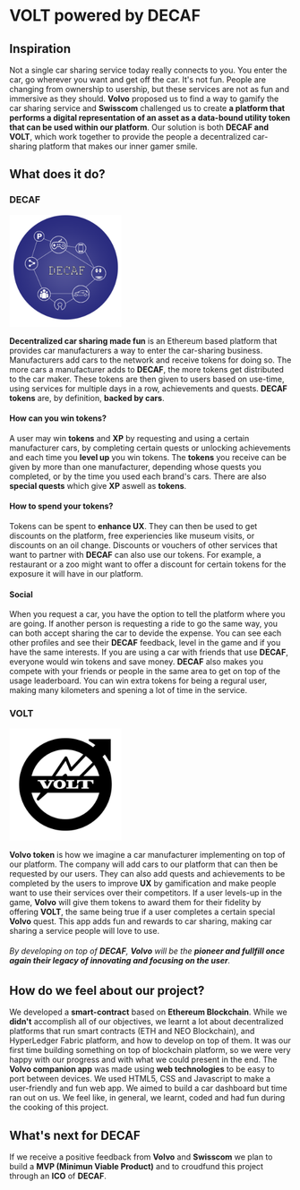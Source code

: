 # VOLT powered by DECAF

## Inspiration
   Not a single car sharing service today really connects to you. You enter the car, go wherever you want and get off the car. It's not fun. People are changing from ownership to usership, but these services are not as fun and immersive as they should. **Volvo** proposed us to find a way to gamify the car sharing service and **Swisscom** challenged us to create **a platform that performs a digital representation of an asset as a data-bound utility token that can be used within our platform**. Our solution is both **DECAF and VOLT**, which work together to provide the people a decentralized car-sharing platform that makes our inner gamer smile.
   
## What does it do?

 ### DECAF

<img src="https://github.com/CarlosANovo/DECAF/blob/master/images/Decaf.png" width="200" height="200" />

   **Decentralized car sharing made fun** is an Ethereum based platform that provides car manufacturers a way to enter the car-sharing business. Manufacturers add cars to the network and receive tokens for doing so. The more cars a manufacturer adds to **DECAF**, the more tokens get distributed to the car maker. These tokens are then given to users based on use-time, using services for multiple days in a row, achievements and quests. **DECAF tokens** are, by definition, **backed by cars**.
   
   #### How can you win tokens?
   A user may win **tokens** and **XP** by requesting and using a certain manufacturer cars, by completing certain quests or unlocking achievements and each time you **level up** you win tokens. The **tokens** you receive can be given by more than one manufacturer, depending whose quests you completed, or by the time you used each brand's cars. There are also **special quests** which give **XP** aswell as **tokens**.
   
  #### How to spend your tokens?
  Tokens can be spent to **enhance UX**. They can then be used to get discounts on the platform, free experiencies like museum visits, or discounts on an oil change. Discounts or vouchers of other services that want to partner with **DECAF** can also use our tokens. For example, a restaurant or a zoo might want to offer a discount for certain tokens for the exposure it will have in our platform.
  
  #### Social
  When you request a car, you have the option to tell the platform where you are going. If another person is requesting a ride to go the same way, you can both accept sharing the car to devide the expense. You can see each other profiles and see their **DECAF** feedback, level in the game and if you have the same interests. If you are using a car with friends that use **DECAF**, everyone would win tokens and save money.
  **DECAF** also makes you compete with your friends or people in the same area to get on top of the usage leaderboard. You can win extra tokens for being a regural user, making many kilometers and spening a lot of time in the service.
  
  
  
   ### VOLT
  
  <img src="https://github.com/CarlosANovo/DECAF/blob/master/images/volt.jpg" width="200" height="200" />
 
   **Volvo token** is how we imagine a car manufacturer implementing on top of our platform. The company will add cars to our platform that can then be requested by our users. They can also add quests and achievements to be completed by the users to improve **UX** by gamification and make people want to use their services over their competitors. If a user levels-up in the game, **Volvo** will give them tokens to award them for their fidelity by offering **VOLT**, the same being true if a user completes a certain special **Volvo** quest.
   This app adds fun and rewards to car sharing, making car sharing a service people will love to use.
   
   ###### By developing on top of **DECAF**, **Volvo** will be the **pioneer and fullfill once again their legacy of innovating and focusing on the user**.
   
## How do we feel about our project?
   We developed a **smart-contract** based on **Ethereum Blockchain**. While we **didn't** accomplish all of our objectives, we learnt a lot about decentralized platforms that run smart contracts (ETH and NEO Blockchain), and HyperLedger Fabric platform, and how to develop on top of them. It was our first time building something on top of blockchain platform, so we were very happy with our progress and with what we could present in the end.
   The **Volvo companion app** was made using **web technologies** to be easy to port between devices. We used HTML5, CSS and Javascript to make a user-friendly and fun web app. We aimed to build a car dashboard but time ran out on us.
   We feel like, in general, we learnt, coded and had fun during the cooking of this project.
  
## What's next for DECAF
   If we receive a positive feedback from **Volvo** and **Swisscom** we plan to build a **MVP (Minimun Viable Product)** and to croudfund this project through an **ICO** of **DECAF**.
